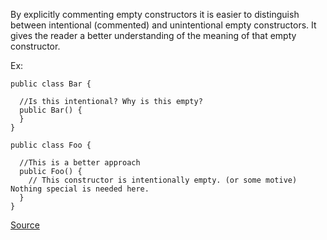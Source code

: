 By explicitly commenting empty constructors it is easier to distinguish between intentional (commented) and unintentional empty constructors.
It gives the reader a better understanding of the meaning of that empty constructor.

Ex:

```
public class Bar {

  //Is this intentional? Why is this empty?
  public Bar() {
  }
}

public class Foo {

  //This is a better approach
  public Foo() {
    // This constructor is intentionally empty. (or some motive) Nothing special is needed here.
  }
}
```

[Source](http://pmd.sourceforge.net/pmd-5.3.2/pmd-java/rules/java/design.html#UncommentedEmptyConstructor)
